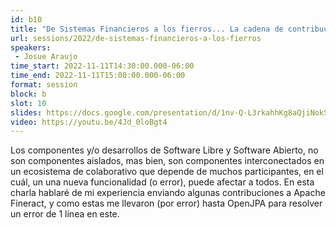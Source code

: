 ```yaml
---
id: b10
title: "De Sistemas Financieros a los fierros... La cadena de contribución del FLOSS..."
url: sessions/2022/de-sistemas-financieros-a-los-fierros 
speakers:
 - Josue Araujo
time_start: 2022-11-11T14:30:00.000-06:00
time_end: 2022-11-11T15:00:00.000-06:00
format: session
block: b
slot: 10
slides: https://docs.google.com/presentation/d/1nv-Q-L3rkahhKg8aQjiNokSBdtDLarSz00t1mhXJmD4/edit?usp=drivesdk
video: https://youtu.be/4Jd_0loBgt4
---
```


Los componentes y/o desarrollos de Software Libre y Software Abierto, no son componentes aislados, mas bien, son componentes interconectados en un ecosistema de colaborativo que depende de muchos participantes, en el cuál, un una nueva funcionalidad (o error), puede afectar a todos. En esta charla hablaré de mi experiencia enviando algunas contribuciones a Apache Fineract, y como estas me llevaron (por error) hasta OpenJPA para resolver un error de 1 línea en este.